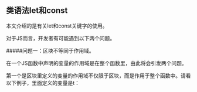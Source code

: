 ## 类语法let和const

本文介绍的是有关let和const关键字的使用。

对于JS而言，开发者有可能遇到以下两个问题。

#####问题一：区块不等同于作用域。

在一个JS函数中声明的变量的作用域是在整个函数里，由此将会引发两个问题。

第一个是区块里定义的变量的作用域不仅限于区块，而是作用于整个函数中。请看以下例子，里面定义的变量是t：